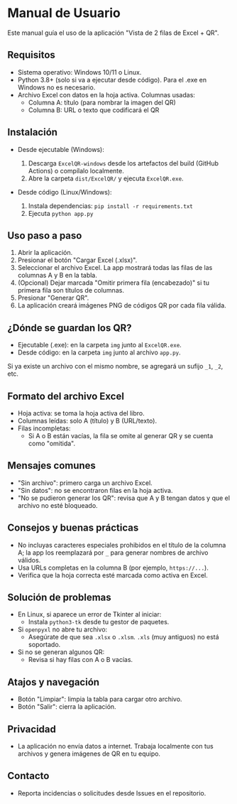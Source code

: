 # Manual de Usuario

Este manual guía el uso de la aplicación "Vista de 2 filas de Excel + QR".

## Requisitos

- Sistema operativo: Windows 10/11 o Linux.
- Python 3.8+ (solo si va a ejecutar desde código). Para el .exe en Windows no es necesario.
- Archivo Excel con datos en la hoja activa. Columnas usadas:
  - Columna A: título (para nombrar la imagen del QR)
  - Columna B: URL o texto que codificará el QR

## Instalación

- Desde ejecutable (Windows):
  1. Descarga `ExcelQR-windows` desde los artefactos del build (GitHub Actions) o compílalo localmente.
  2. Abre la carpeta `dist/ExcelQR/` y ejecuta `ExcelQR.exe`.

- Desde código (Linux/Windows):
  1. Instala dependencias: `pip install -r requirements.txt`
  2. Ejecuta `python app.py`

## Uso paso a paso

1. Abrir la aplicación.
2. Presionar el botón "Cargar Excel (.xlsx)".
3. Seleccionar el archivo Excel. La app mostrará todas las filas de las columnas A y B en la tabla.
4. (Opcional) Dejar marcada "Omitir primera fila (encabezado)" si tu primera fila son títulos de columnas.
5. Presionar "Generar QR".
6. La aplicación creará imágenes PNG de códigos QR por cada fila válida.

## ¿Dónde se guardan los QR?

- Ejecutable (.exe): en la carpeta `img` junto al `ExcelQR.exe`.
- Desde código: en la carpeta `img` junto al archivo `app.py`.

Si ya existe un archivo con el mismo nombre, se agregará un sufijo `_1`, `_2`, etc.

## Formato del archivo Excel

- Hoja activa: se toma la hoja activa del libro.
- Columnas leídas: solo A (título) y B (URL/texto).
- Filas incompletas:
  - Si A o B están vacías, la fila se omite al generar QR y se cuenta como "omitida".

## Mensajes comunes

- "Sin archivo": primero carga un archivo Excel.
- "Sin datos": no se encontraron filas en la hoja activa.
- "No se pudieron generar los QR": revisa que A y B tengan datos y que el archivo no esté bloqueado.

## Consejos y buenas prácticas

- No incluyas caracteres especiales prohibidos en el título de la columna A; la app los reemplazará por `_` para generar nombres de archivo válidos.
- Usa URLs completas en la columna B (por ejemplo, `https://...`).
- Verifica que la hoja correcta esté marcada como activa en Excel.

## Solución de problemas

- En Linux, si aparece un error de Tkinter al iniciar:
  - Instala `python3-tk` desde tu gestor de paquetes.
- Si `openpyxl` no abre tu archivo:
  - Asegúrate de que sea `.xlsx` o `.xlsm`. `.xls` (muy antiguos) no está soportado.
- Si no se generan algunos QR:
  - Revisa si hay filas con A o B vacías.

## Atajos y navegación

- Botón "Limpiar": limpia la tabla para cargar otro archivo.
- Botón "Salir": cierra la aplicación.

## Privacidad

- La aplicación no envía datos a internet. Trabaja localmente con tus archivos y genera imágenes de QR en tu equipo.

## Contacto

- Reporta incidencias o solicitudes desde Issues en el repositorio.
